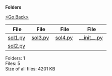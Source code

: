 **Folders**

[&lt;Go Back&gt;](../right.html)

  

<table><thead><tr class="header"><th><strong>File</strong></th><th><strong>File</strong></th><th><strong>File</strong></th><th><strong>File</strong></th></tr></thead><tbody><tr class="odd"><td><a href="sol1.py">sol1.py</a> </td><td><a href="sol3.py">sol3.py</a> </td><td><a href="sol4.py">sol4.py</a> </td><td><a href="__init__.py">__init__.py</a> </td></tr><tr class="even"><td><a href="sol2.py">sol2.py</a> </td><td></td><td></td><td></td></tr></tbody></table>

Folders: 1  
Files: 5  
Size of all files: 4201 KB
